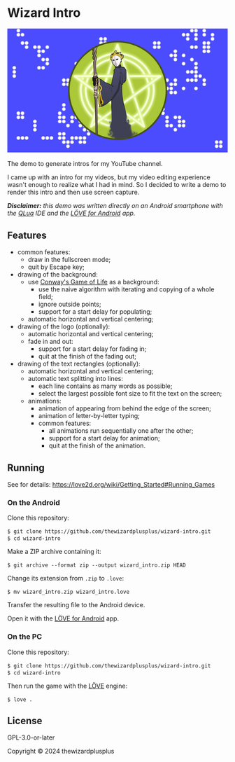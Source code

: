 # Wizard Intro

![](docs/screenshot_1.png)

The demo to generate intros for my YouTube channel.

I came up with an intro for my videos, but my video editing experience wasn't enough to realize what I had in mind. So I decided to write a demo to render this intro and then use screen capture.

_**Disclaimer:** this demo was written directly on an Android smartphone with the [QLua](https://play.google.com/store/apps/details?id=com.quseit.qlua5pro2) IDE and the [LÖVE for Android](https://play.google.com/store/apps/details?id=org.love2d.android) app._

## Features

- common features:
  - draw in the fullscreen mode;
  - quit by Escape key;
- drawing of the background:
  - use [Conway's Game of Life](https://en.wikipedia.org/wiki/Conway's_Game_of_Life) as a background:
    - use the naive algorithm with iterating and copying of a whole field;
    - ignore outside points;
    - support for a start delay for populating;
  - automatic horizontal and vertical centering;
- drawing of the logo (optionally):
  - automatic horizontal and vertical centering;
  - fade in and out:
    - support for a start delay for fading in;
    - quit at the finish of the fading out;
- drawing of the text rectangles (optionally):
  - automatic horizontal and vertical centering;
  - automatic text splitting into lines:
    - each line contains as many words as possible;
    - select the largest possible font size to fit the text on the screen;
  - animations:
    - animation of appearing from behind the edge of the screen;
    - animation of letter-by-letter typing;
    - common features:
      - all animations run sequentially one after the other;
      - support for a start delay for animation;
      - quit at the finish of the animation.

## Running

See for details: <https://love2d.org/wiki/Getting_Started#Running_Games>

### On the Android

Clone this repository:

```
$ git clone https://github.com/thewizardplusplus/wizard-intro.git
$ cd wizard-intro
```

Make a ZIP archive containing it:

```
$ git archive --format zip --output wizard_intro.zip HEAD
```

Change its extension from `.zip` to `.love`:

```
$ mv wizard_intro.zip wizard_intro.love
```

Transfer the resulting file to the Android device.

Open it with the [LÖVE for Android](https://play.google.com/store/apps/details?id=org.love2d.android) app.

### On the PC

Clone this repository:

```
$ git clone https://github.com/thewizardplusplus/wizard-intro.git
$ cd wizard-intro
```

Then run the game with the [LÖVE](https://love2d.org/) engine:

```
$ love .
```

## License

GPL-3.0-or-later

Copyright &copy; 2024 thewizardplusplus
